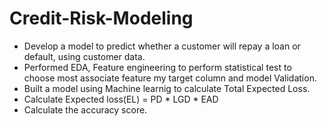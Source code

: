 # Credit-Risk-Modeling
- Develop a model to predict whether a customer will repay a loan or default, using customer data.
- Performed EDA, Feature engineering to perform statistical test to choose most associate feature my target column and model Validation.
- Built a model using Machine learnig to calculate Total Expected Loss.
- Calculate Expected loss(EL) = PD * LGD * EAD
- Calculate the accuracy score.
